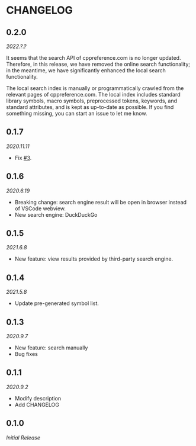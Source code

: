 # CHANGELOG

## 0.2.0
*2022.?.?*

It seems that the search API of cppreference.com is no longer updated. Therefore, in this release, we have removed the online search functionality; in the meantime, we have significantly enhanced the local search functionality.

The local search index is manually or programmatically crawled from the relevant pages of cppreference.com. The local index includes standard library symbols, macro symbols, preprocessed tokens, keywords, and standard attributes, and is kept as up-to-date as possible. If you find something missing, you can start an issue to let me know.

## 0.1.7
*2020.11.11*
- Fix [#3](https://github.com/Guyutongxue/VSC_CppReference/issues/3).

## 0.1.6

*2020.6.19*
- Breaking change: search engine result will be open in browser instead of VSCode webview.
- New search engine: DuckDuckGo

## 0.1.5

*2021.6.8*
- New feature: view results provided by third-party search engine.

## 0.1.4

*2021.5.8*
- Update pre-generated symbol list.

## 0.1.3

*2020.9.7*
- New feature: search manually
- Bug fixes

## 0.1.1

*2020.9.2*
- Modify description
- Add CHANGELOG

## 0.1.0

*Initial Release*
